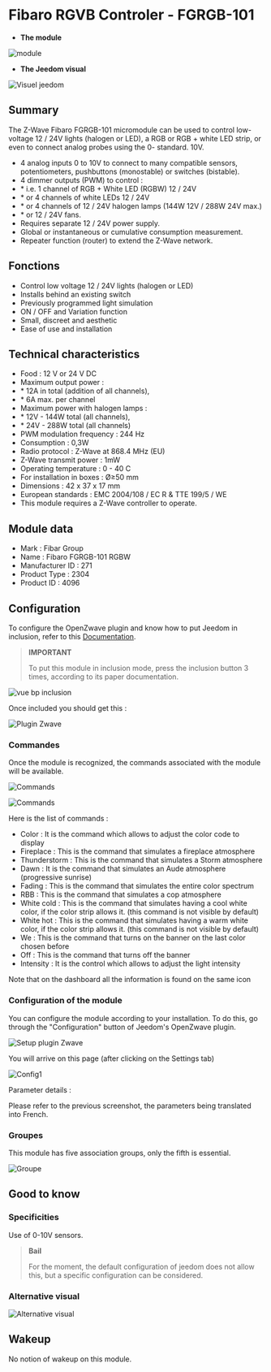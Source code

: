 # Fibaro RGVB Controler - FGRGB-101

-   **The module**

![module](images/fibaro.fgrgb101/module.jpg)

-   **The Jeedom visual**

![Visuel jeedom](images/fibaro.fgrgb101/Visuel_jeedom.png)

## Summary

The Z-Wave Fibaro FGRGB-101 micromodule can be used to control low-voltage 12 / 24V lights (halogen or LED), a RGB or RGB + white LED strip, or even to connect analog probes using the 0- standard. 10V.

-   4 analog inputs 0 to 10V to connect to many compatible sensors, potentiometers, pushbuttons (monostable) or switches (bistable).
-   4 dimmer outputs (PWM) to control :
-   \* i.e. 1 channel of RGB + White LED (RGBW) 12 / 24V
-   \* or 4 channels of white LEDs 12 / 24V
-   \* or 4 channels of 12 / 24V halogen lamps (144W 12V / 288W 24V max.)
-   \* or 12 / 24V fans.
-   Requires separate 12 / 24V power supply.
-   Global or instantaneous or cumulative consumption measurement.
-   Repeater function (router) to extend the Z-Wave network.

## Fonctions

-   Control low voltage 12 / 24V lights (halogen or LED)
-   Installs behind an existing switch
-   Previously programmed light simulation
-   ON / OFF and Variation function
-   Small, discreet and aesthetic
-   Ease of use and installation

## Technical characteristics

-   Food : 12 V or 24 V DC
-   Maximum output power :
-   \* 12A in total (addition of all channels),
-   \* 6A max. per channel
-   Maximum power with halogen lamps :
-   \* 12V - 144W total (all channels),
-   \* 24V - 288W total (all channels)
-   PWM modulation frequency : 244 Hz
-   Consumption : 0,3W
-   Radio protocol : Z-Wave at 868.4 MHz (EU)
-   Z-Wave transmit power : 1mW
-   Operating temperature : 0 - 40 C
-   For installation in boxes : Ø≥50 mm
-   Dimensions : 42 x 37 x 17 mm
-   European standards : EMC 2004/108 / EC R & TTE 199/5 / WE
-   This module requires a Z-Wave controller to operate.

## Module data

-   Mark : Fibar Group
-   Name : Fibaro FGRGB-101 RGBW
-   Manufacturer ID : 271
-   Product Type : 2304
-   Product ID : 4096

## Configuration

To configure the OpenZwave plugin and know how to put Jeedom in inclusion, refer to this [Documentation](https://doc.jeedom.com/en_US/plugins/automation%20protocol/openzwave/).

> **IMPORTANT**
>
> To put this module in inclusion mode, press the inclusion button 3 times, according to its paper documentation.

![vue bp inclusion](images/fibaro.fgrgb101/vue_bp_inclusion.png)

Once included you should get this :

![Plugin Zwave](images/fibaro.fgrgb101/configuration.png)

### Commandes

Once the module is recognized, the commands associated with the module will be available.

![Commands](images/fibaro.fgrgb101/commande_1.png)

![Commands](images/fibaro.fgrgb101/commande_2.png)

Here is the list of commands :

-   Color : It is the command which allows to adjust the color code to display
-   Fireplace : This is the command that simulates a fireplace atmosphere
-   Thunderstorm : This is the command that simulates a Storm atmosphere
-   Dawn : It is the command that simulates an Aude atmosphere (progressive sunrise)
-   Fading : This is the command that simulates the entire color spectrum
-   RBB : This is the command that simulates a cop atmosphere
-   White cold : This is the command that simulates having a cool white color, if the color strip allows it. (this command is not visible by default)
-   White hot : This is the command that simulates having a warm white color, if the color strip allows it. (this command is not visible by default)
-   We : This is the command that turns on the banner on the last color chosen before
-   Off : This is the command that turns off the banner
-   Intensity : It is the control which allows to adjust the light intensity

Note that on the dashboard all the information is found on the same icon

### Configuration of the module

You can configure the module according to your installation. To do this, go through the "Configuration" button of Jeedom's OpenZwave plugin.

![Setup plugin Zwave](images/plugin/bouton_configuration.jpg)

You will arrive on this page (after clicking on the Settings tab)

![Config1](images/fibaro.fgrgb101/parametres.png)

Parameter details :

Please refer to the previous screenshot, the parameters being translated into French.

### Groupes

This module has five association groups, only the fifth is essential.

![Groupe](images/fibaro.fgrgb101/groupes.png)

## Good to know

### Specificities

Use of 0-10V sensors.

> **Bail**
>
> For the moment, the default configuration of jeedom does not allow this, but a specific configuration can be considered.

### Alternative visual

![Alternative visual](images/fibaro.fgrgb101/Visuel_alternatif.png)

## Wakeup

No notion of wakeup on this module.
